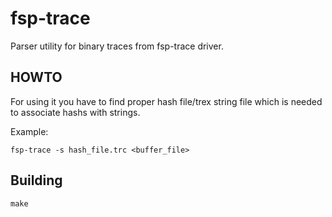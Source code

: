# fsp-trace #
Parser utility for binary traces from fsp-trace driver.

## HOWTO ##
For using it you have to find proper hash file/trex string file
which is needed to associate hashs with strings.

Example:

	fsp-trace -s hash_file.trc <buffer_file>

## Building ##

	make
